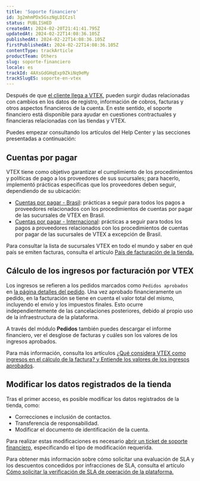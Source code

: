```yaml
---
title: 'Soporte financiero'
id: 3g2mhmPDx5GszNgLDICzsl
status: PUBLISHED
createdAt: 2024-02-20T21:41:41.795Z
updatedAt: 2024-02-22T14:08:36.105Z
publishedAt: 2024-02-22T14:08:36.105Z
firstPublishedAt: 2024-02-22T14:08:36.105Z
contentType: trackArticle
productTeam: Others
slug: soporte-financiero
locale: es
trackId: 4AXsGdGHqExp9ZkiNq9eMy
trackSlugES: soporte-en-vtex
---
```


Después de que [el cliente llega a VTEX](https://help.vtex.com/es/tracks/serie-de-la-tienda-vtex--eSDNk26pdvemF3XKM0nK9/4EPwTXx5oFdSG1dA3zIchz), pueden surgir dudas relacionadas con cambios en los datos de registro, información de cobros, facturas y otros aspectos financieros de la cuenta. En este sentido, el soporte financiero está disponible para ayudar en cuestiones contractuales y financieras relacionadas con las tiendas y VTEX.

Puedes empezar consultando los artículos del Help Center y las secciones presentadas a continuación:

## Cuentas por pagar

VTEX tiene como objetivo garantizar el cumplimiento de los procedimientos y políticas de pago a los proveedores de sus sucursales; para hacerlo, implementó prácticas específicas que los proveedores deben seguir, dependiendo de su ubicación:

- [Cuentas por pagar - Brasil](https://help.vtex.com/pt/tutorial/contas-a-pagar-brasil--tutorials_660): prácticas a seguir para todos los pagos a proveedores relacionados con los procedimientos de cuentas por pagar de las sucursales de VTEX en Brasil.
- [Cuentas por pagar - Internacional](https://help.vtex.com/es/tutorial/cuentas-por-pagar-internacional--3yea9sIlsA0KgUC28ASCGs): prácticas a seguir para todos los pagos a proveedores relacionados con los procedimientos de cuentas por pagar de las sucursales de VTEX a excepción de Brasil.

<div class = "alert alert-info">
Para consultar la lista de sucursales VTEX en todo el mundo y saber en qué país se emiten facturas, consulta el artículo <a href="https://help.vtex.com/es/tutorial/nombres-de-las-sucursales-vtex-en-el-mundo--zg05n6OIOZOEmLW7dcq9z"> País de facturación de la tienda. </a>
</div>

## Cálculo de los ingresos por facturación por VTEX

Los ingresos se refieren a los pedidos marcados como `Pedidos aprobados` en [la página detalles del pedido](https://help.vtex.com/es/tutorial/pagina-de-detalles-del-pedido--2Y75n54Cc9VizrlG1N6ZNl). Una vez aprobado financieramente un pedido, en la facturación se tiene en cuenta el valor total del mismo, incluyendo el envío y los impuestos finales. Esto ocurre independientemente de las cancelaciones posteriores, debido al propio uso de la infraestructura de la plataforma.

A través del módulo **Pedidos** también puedes descargar el informe financiero, ver el desglose de facturas y cuáles son los valores de los ingresos aprobados.

Para más información, consulta los artículos [¿Qué considera VTEX como ingresos en el cálculo de la factura? y Entiende los valores de los ingresos aprobados](https://help.vtex.com/es/tutorial/que-considera-vtex-como-ingresos-en-el-calculo-de-facturacion--58j4cfoXfisWyemASACwSq).

## Modificar los datos registrados de la tienda

Tras el primer acceso, es posible modificar los datos registrados de la tienda, como:

- Correcciones e inclusión de contactos.
- Transferencia de responsabilidad.
- Modificar el documento de identificación de la cuenta.

Para realizar estas modificaciones es necesario [abrir un ticket de soporte financiero](https://help.vtex.com/es/tutorial/abrir-tickets-para-el-soporte-vtex--16yOEqpO32UQYygSmMSSAM#financiero), especificando el tipo de modificación requerida.

<div class = "alert alert-info">
Para obtener más información sobre cómo solicitar una evaluación de SLA y los descuentos concedidos por infracciones de SLA, consulta el artículo <a href="https://help.vtex.com/es/tutorial/como-solicitar-la-verificacion-de-sla--3L99VeoLhYEwMqqkWKu86i"> Cómo solicitar la verificación de SLA de operación de la plataforma. </a>
</div>

